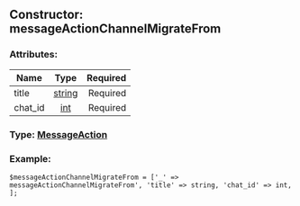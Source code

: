 ## Constructor: messageActionChannelMigrateFrom  

### Attributes:

| Name     |    Type       | Required |
|----------|:-------------:|---------:|
|title|[string](../types/string.md) | Required|
|chat\_id|[int](../types/int.md) | Required|


### Type: [MessageAction](../types/MessageAction.md)

### Example:


```
$messageActionChannelMigrateFrom = ['_' => messageActionChannelMigrateFrom', 'title' => string, 'chat_id' => int, ];
```